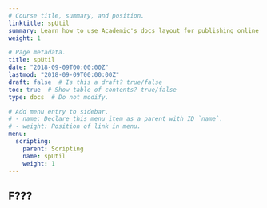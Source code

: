 ```yaml
---
# Course title, summary, and position.
linktitle: spUtil
summary: Learn how to use Academic's docs layout for publishing online courses, software documentation, and tutorials.
weight: 1

# Page metadata.
title: spUtil
date: "2018-09-09T00:00:00Z"
lastmod: "2018-09-09T00:00:00Z"
draft: false  # Is this a draft? true/false
toc: true  # Show table of contents? true/false
type: docs  # Do not modify.

# Add menu entry to sidebar.
# - name: Declare this menu item as a parent with ID `name`.
# - weight: Position of link in menu.
menu:
  scripting:
    parent: Scripting
    name: spUtil
    weight: 1
---
```


## F???
